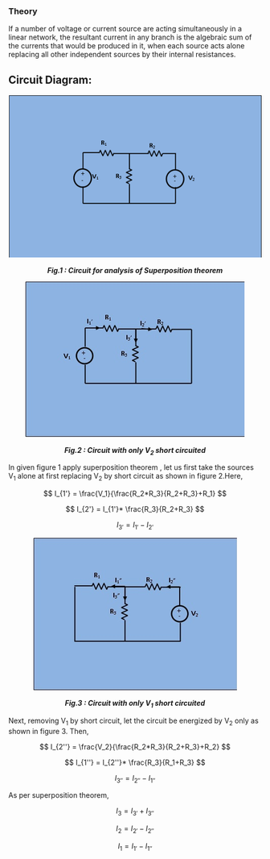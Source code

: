 ### Theory
<p>If a number of voltage or current source are acting simultaneously in a linear network, the resultant current in any branch is the algebraic sum of the currents that would be produced in it, when each source acts alone replacing all other independent sources by their internal resistances.
<br>
<h2>Circuit Diagram:</h2>
<div align="center">
<img src="images/pic1.JPG" />

***Fig.1 : Circuit for analysis of Superposition theorem***
</div>
<div align="center">
<img src="images/pic2.JPG" />

***Fig.2 : Circuit with only V<sub>2</sub> short circuited***
</div>
 
In given figure 1 apply superposition theorem , let us first take the sources V<sub>1</sub> alone at first replacing V<sub>2</sub> by short circuit as shown in figure 2.Here,

$$  I_{1'} = \frac{V_1}{\frac{R_2*R_3}{R_2+R_3}+R_1} $$

$$ I_{2'} = I_{1'}* \frac{R_3}{R_2+R_3} $$

$$ I_{3'} = I_{1'} - I_{2'} $$

<div align="center">
<img src="images/pic3.JPG" />

***Fig.3 : Circuit with only V<sub>1</sub> short circuited***
</div>
Next, removing V<sub>1</sub> by short circuit, let the circuit be energized by V<sub>2</sub> only as shown in figure 3. Then,

$$ I_{2''} = \frac{V_2}{\frac{R_2*R_3}{R_2+R_3}+R_2} $$

$$ I_{1''} = I_{2''}* \frac{R_3}{R_1+R_3} $$

$$ I_{3''} = I_{2''} - I_{1''} $$

As per superposition theorem,

$$ I_{3} = I_{3'} + I_{3''} $$

$$ I_{2} = I_{2'} - I_{2''} $$

$$ I_{1} = I_{1'} - I_{1''} $$

</p>         
<script id="MathJax-script" async src="https://cdn.jsdelivr.net/npm/mathjax@3/es5/tex-mml-chtml.js"></script>

